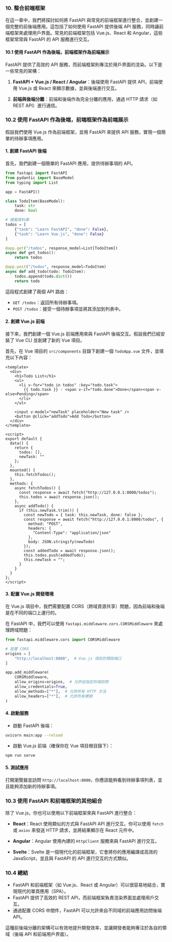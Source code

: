 ### 10. **整合前端框架**

在這一章中，我們將探討如何將 FastAPI 與常見的前端框架進行整合，並創建一個完整的前後端應用。這包括了如何使用 FastAPI 提供後端 API 服務，同時讓前端框架來處理用戶界面。常見的前端框架包括 Vue.js、React 和 Angular，這些框架常常與 FastAPI 的 API 服務進行交互。

#### **10.1 使用 FastAPI 作為後端，前端框架作為前端展示**

FastAPI 提供了高效的 API 服務，而前端框架則專注於用戶界面的渲染。以下是一些常見的架構：

1. **FastAPI + Vue.js / React / Angular**：後端使用 FastAPI 提供 API，前端使用 Vue.js 或 React 來顯示數據，並與後端進行交互。

2. **前端與後端分離**：前端和後端作為完全分離的應用，通過 HTTP 請求（如 REST API）進行通信。

### 10.2 使用 FastAPI 作為後端，前端框架作為前端展示

假設我們使用 Vue.js 作為前端框架，並用 FastAPI 來提供 API 服務，實現一個簡單的待辦事項應用。

#### **1. 創建 FastAPI 後端**

首先，我們創建一個簡單的 FastAPI 應用，提供待辦事項的 API。

```python
from fastapi import FastAPI
from pydantic import BaseModel
from typing import List

app = FastAPI()

class TodoItem(BaseModel):
    task: str
    done: bool

# 模擬資料庫
todos = [
    {"task": "Learn FastAPI", "done": False},
    {"task": "Learn Vue.js", "done": False}
]

@app.get("/todos", response_model=List[TodoItem])
async def get_todos():
    return todos

@app.post("/todos", response_model=TodoItem)
async def add_todo(todo: TodoItem):
    todos.append(todo.dict())
    return todo
```

這段程式創建了兩個 API 路由：

- `GET /todos`：返回所有待辦事項。
- `POST /todos`：接受一個待辦事項並將其添加到列表中。

#### **2. 創建 Vue.js 前端**

接下來，我們創建一個 Vue.js 前端應用來與 FastAPI 後端交互。假設我們已經安裝了 Vue CLI 並創建了新的 Vue 項目。

首先，在 Vue 項目的 `src/components` 目錄下創建一個 `TodoApp.vue` 文件，並填充以下內容：

```vue
<template>
  <div>
    <h1>Todo List</h1>
    <ul>
      <li v-for="todo in todos" :key="todo.task">
        {{ todo.task }} - <span v-if="todo.done">Done</span><span v-else>Pending</span>
      </li>
    </ul>

    <input v-model="newTask" placeholder="New task" />
    <button @click="addTodo">Add Todo</button>
  </div>
</template>

<script>
export default {
  data() {
    return {
      todos: [],
      newTask: ""
    };
  },
  mounted() {
    this.fetchTodos();
  },
  methods: {
    async fetchTodos() {
      const response = await fetch("http://127.0.0.1:8000/todos");
      this.todos = await response.json();
    },
    async addTodo() {
      if (this.newTask.trim()) {
        const newTodo = { task: this.newTask, done: false };
        const response = await fetch("http://127.0.0.1:8000/todos", {
          method: "POST",
          headers: {
            "Content-Type": "application/json"
          },
          body: JSON.stringify(newTodo)
        });
        const addedTodo = await response.json();
        this.todos.push(addedTodo);
        this.newTask = "";
      }
    }
  }
};
</script>
```

#### **3. 配置 Vue.js 開發環境**

在 Vue.js 項目中，我們需要配置 CORS（跨域資源共享）問題，因為前端和後端是在不同的端口上運行的。

在 FastAPI 中，我們可以使用 `fastapi.middleware.cors.CORSMiddleware` 來處理跨域問題：

```python
from fastapi.middleware.cors import CORSMiddleware

# 設置 CORS
origins = [
    "http://localhost:8080",  # Vue.js 項目的預設端口
]

app.add_middleware(
    CORSMiddleware,
    allow_origins=origins,  # 允許從指定的域訪問
    allow_credentials=True,
    allow_methods=["*"],  # 允許所有 HTTP 方法
    allow_headers=["*"],  # 允許所有標頭
)
```

#### **4. 啟動服務**

- 啟動 FastAPI 後端：

```bash
uvicorn main:app --reload
```

- 啟動 Vue.js 前端（確保你在 Vue 項目根目錄下）：

```bash
npm run serve
```

#### **5. 測試應用**

打開瀏覽器並訪問 `http://localhost:8080`，你應該能夠看到待辦事項列表，並且能夠添加新的待辦事項。

### 10.3 使用 FastAPI 和前端框架的其他組合

除了 Vue.js，你也可以使用以下前端框架來與 FastAPI 進行整合：

- **React**：React 使用類似的方式與 FastAPI API 進行交互。你可以使用 `fetch` 或 `axios` 來發送 HTTP 請求，並將結果顯示在 React 元件中。
  
- **Angular**：Angular 使用內建的 `HttpClient` 服務來與 FastAPI 進行交互。

- **Svelte**：Svelte 是一個現代化的前端框架，它會將你的應用編譯成高效的 JavaScript，並且與 FastAPI 的 API 進行交互的方式類似。

### 10.4 總結

- FastAPI 和前端框架（如 Vue.js、React 或 Angular）可以很容易地結合，實現現代的單頁應用（SPA）。
- FastAPI 提供了高效的 REST API，而前端框架負責渲染界面並處理用戶交互。
- 通過配置 CORS 中間件，FastAPI 可以允許來自不同域的前端應用訪問後端 API。

這種前後端分離的架構可以有效地提升開發效率，並讓開發者能夠專注於各自的領域（後端 API 和前端用戶界面）。